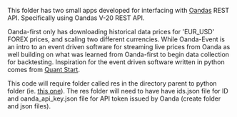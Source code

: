 This folder has two small apps developed for interfacing with [Oandas](http://developer.oanda.com) REST API.
 Specifically using Oandas V-20 REST API.


Oanda-first only has downloading historical data prices for 'EUR_USD' FOREX prices, and scaling two different currencies.
While Oanda-Event is an intro to an event driven software for streaming live prices from Oanda
as well building on what was learned from Oanda-first to begin data collection for backtesting.
Inspiration for the event driven software written in python comes from [Quant Start](https://www.quantstart.com/articles/Forex-Trading-Diary-1-Automated-Forex-Trading-with-the-OANDA-API).

This code will require folder called res in the directory parent to python folder (ie. [this one](../../../)). The res folder will need to have have ids.json file for ID and oanda_api_key.json file for API token issued by Oanda (create folder and json files).
